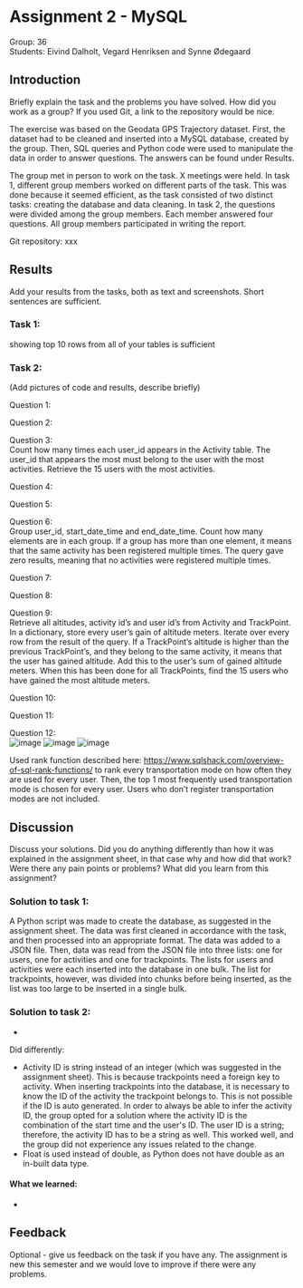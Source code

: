 # Assignment 2 - MySQL

Group: 36 \
Students: Eivind Dalholt, Vegard Henriksen and Synne Ødegaard

## Introduction
Briefly explain the task and the problems you have solved. How did you work as a group? If you used Git, a link to the repository would be nice.

The exercise was based on the Geodata GPS Trajectory dataset. First, the dataset had to be cleaned and inserted into a MySQL database, created by the group. Then, SQL queries and Python code were used to manipulate the data in order to answer questions. The answers can be found under Results.

The group met in person to work on the task. X meetings were held. In task 1, different group members worked on different parts of the task. This was done because it seemed efficient, as the task consisted of two distinct tasks: creating the database and data cleaning. In  task 2, the questions were divided among the group members. Each member answered four questions. All group members participated in writing the report.

Git repository: xxx

## Results
Add your results from the tasks, both as text and screenshots. Short sentences are sufficient.

### Task 1: 
showing top 10 rows from all of your tables is sufficient

### Task 2:
(Add pictures of code and results, describe briefly)

Question 1: 

Question 2: 

Question 3: \
Count how many times each user_id appears in the Activity table. The user_id that appears the most must belong to the user with the most activities. Retrieve the 15 users with the most activities.

Question 4: 

Question 5: 

Question 6: \
Group user_id, start_date_time and end_date_time. Count how many elements are in each group. If a group has more than one element, it means that the same activity has been registered multiple times. The query gave zero results, meaning that no activities were registered multiple times. 

Question 7: 

Question 8: 

Question 9: \
Retrieve all altitudes, activity id’s and user id’s from Activity and TrackPoint. In a dictionary, store every user’s gain of altitude meters. Iterate over every row from the result of the query. If a TrackPoint’s altitude is higher than the previous TrackPoint’s, and they belong to the same activity, it means that the user has gained altitude. Add this to the user’s sum of gained altitude meters. When this has been done for all TrackPoints, find the 15 users who have gained the most altitude meters.

Question 10: 

Question 11: 

Question 12: \
![image](https://github.com/edalholt/TDT4225/assets/69513928/c1324b5f-79a2-4fb9-a94e-8999b510200d)
![image](https://github.com/edalholt/TDT4225/assets/69513928/ece024dd-ad66-42bb-bc21-709574a06581)
![image](https://github.com/edalholt/TDT4225/assets/69513928/4242397f-948f-4a3d-bcfb-f95b96515f28)



Used rank function described here: https://www.sqlshack.com/overview-of-sql-rank-functions/ to rank every transportation mode on how often they are used for every user. Then, the top 1 most frequently used transportation mode is chosen for every user. Users who don’t register transportation modes are not included.

## Discussion
Discuss your solutions. Did you do anything differently than how it was explained in the assignment sheet, in that case why and how did that work? Were there any pain points or problems? What did you learn from this assignment?

### Solution to task 1:
A Python script was made to create the database, as suggested in the assignment sheet. The data was first cleaned in accordance with the task, and then processed into an appropriate format. The data was added to a JSON file. Then, data was read from the JSON file into three lists: one for users, one for activities and one for trackpoints. The lists for users and activities were each inserted into the database in one bulk. The list for trackpoints, however, was divided into chunks before being inserted, as the list was too large to be inserted in a single bulk.

### Solution to task 2:
-

Did differently:
- Activity ID is string instead of an integer (which was suggested in the assignment sheet). This is because trackpoints need a foreign key to activity. When inserting trackpoints into the database, it is necessary to know the ID of the activity the trackpoint belongs to. This is not possible if the ID is auto generated. In order to always be able to infer the activity ID, the group opted for a solution where the activity ID is the combination of the start time and the user's ID. The user ID is a string; therefore, the activity ID has to be a string as well. This worked well, and the group did not experience any issues related to the change.
- Float is used instead of double, as Python does not have double as an in-built data type.

#### What we learned:
- 


## Feedback
Optional - give us feedback on the task if you have any. The assignment is new this semester and we would love to improve if there were any problems.
